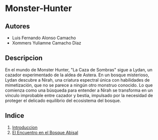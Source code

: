# Monster-Hunter

## Autores
- Luis Fernando Alonso Camacho
- Xommers Yuliamne Camacho Diaz

## Descripcion

En el mundo de Monster Hunter, "La Caza de Sombras" sigue a Lydan, un cazador experimentado de la aldea de Astera. En un bosque misterioso, Lydan descubre a Nirah, una criatura espectral única con habilidades de mimetización, que no se parece a ningún otro monstruo conocido. Lo que comienza como una búsqueda para entender a Nirah se transforma en un vínculo improbable entre cazador y bestia, impulsado por la necesidad de proteger el delicado equilibrio del ecosistema del bosque.

## Indice
1. [Introduccion](introduccion/README.md)
2. [El Encuentro en el Bosque Abisal](encuentro/README.md)